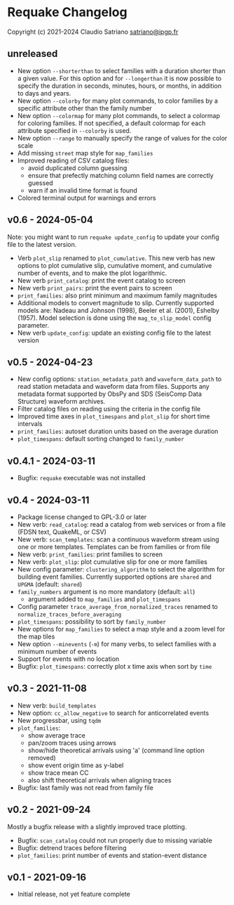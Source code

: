 # Requake Changelog

Copyright (c) 2021-2024 Claudio Satriano <satriano@ipgp.fr>

## unreleased

- New option `--shorterthan` to select families with a duration shorter than a
  given value. For this option and for `--longerthan` it is now possible to
  specify the duration in seconds, minutes, hours, or months, in addition to
  days and years.
- New option `--colorby` for many plot commands, to color families by a
  specific attribute other than the family number
- New option `--colormap` for many plot commands, to select a colormap
  for coloring families. If not specified, a default colormap for each
  attribute specified in `--colorby` is used.
- New option `--range` to manually specify the range of values for the color
  scale
- Add missing `street` map style for `map_families`
- Improved reading of CSV catalog files:
  - avoid duplicated column guessing
  - ensure that prefectly matching column field names are correctly guessed
  - warn if an invalid time format is found
- Colored terminal output for warnings and errors

## v0.6 - 2024-05-04

Note: you might want to run `requake update_config` to update your config file
to the latest version.

- Verb `plot_slip` renamed to `plot_cumulative`. This new verb has new options
  to plot cumulative slip, cumulative moment, and cumulative number of events,
  and to make the plot logarithmic.
- New verb `print_catalog`: print the event catalog to screen
- New verb `print_pairs`: print the event pairs to screen
- `print_families`: also print minimum and maximum family magnitudes
- Additional models to convert magnitude to slip. Currently supported models
  are: Nadeau and Johnson (1998), Beeler et al. (2001), Eshelby (1957).
  Model selection is done using the `mag_to_slip_model` config parameter.
- New verb `update_config`: update an existing config file to the latest
  version

## v0.5 - 2024-04-23

- New config options: `station_metadata_path` and `waveform_data_path` to
  read station metadata and waveform data from files. Supports any metadata
  format supported by ObsPy and SDS (SeisComp Data Structure) waveform
  archives.
- Filter catalog files on reading using the criteria in the config file
- Improved time axes in `plot_timespans` and `plot_slip` for short time
  intervals
- `print_families`: autoset duration units based on the average duration
- `plot_timespans`: default sorting changed to `family_number`

## v0.4.1 - 2024-03-11

- Bugfix: `requake` executable was not installed

## v0.4 - 2024-03-11

- Package license changed to GPL-3.0 or later
- New verb: `read_catalog`: read a catalog from web services or from a file
  (FDSN text, QuakeML, or CSV)
- New verb: `scan_templates`: scan a continuous waveform stream using one
  or more templates. Templates can be from families or from file
- New verb: `print_families`: print families to screen
- New verb: `plot_slip`: plot cumulative slip for one or more families
- New config parameter: `clustering_algorithm` to select the algorithm
  for building event families. Currently supported options are `shared` and
  `UPGMA` (default: `shared`)
- `family_numbers` argument is no more mandatory (default: `all`)
  - argument added to `map_families` and `plot_timespans`
- Config parameter `trace_average_from_normalized_traces` renamed to
  `normalize_traces_before_averaging`
- `plot_timespans`: possibility to sort by `family_number`
- New options for `map_families` to select a map style and a zoom level for the
  map tiles
- New option `--minevents` (`-m`) for many verbs, to select families with a
  minimum number of events
- Support for events with no location
- Bugfix: `plot_timespans`: correctly plot x time axis when sort by `time`

## v0.3 - 2021-11-08

- New verb: `build_templates`
- New option: `cc_allow_negative` to search for anticorrelated events
- New progressbar, using `tqdm`
- `plot_families`:
  - show average trace
  - pan/zoom traces using arrows
  - show/hide theoretical arrivals using 'a' (command line option removed)
  - show event origin time as y-label
  - show trace mean CC
  - also shift theoretical arrivals when aligning traces
- Bugfix: last family was not read from family file

## v0.2 - 2021-09-24

Mostly a bugfix release with a slightly improved trace plotting.

- Bugfix: `scan_catalog` could not run properly due to missing variable
- Bugfix: detrend traces before filtering
- `plot_families`: print number of events and station-event distance

## v0.1 - 2021-09-16

- Initial release, not yet feature complete
